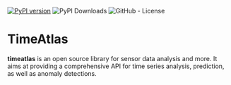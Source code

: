 [![PyPI version](https://badge.fury.io/py/timeatlas.svg)](https://badge.fury.io/py/timeatlas)
![PyPI Downloads](https://img.shields.io/pypi/dm/timeatlas)
![GitHub - License](https://img.shields.io/github/license/timeatlas-dev/timeatlas)



TimeAtlas
=========

**timeatlas** is an open source library for sensor data analysis and more. 
It aims at providing a comprehensive API for time series analysis,
prediction, as well as anomaly detections.
